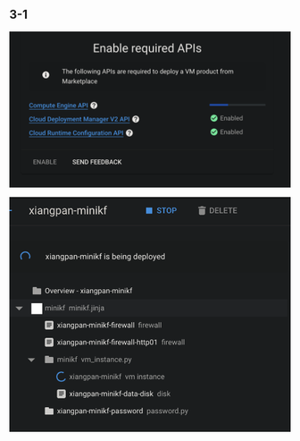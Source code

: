 <!--
 * @Created by: Xiang Pan
 * @Date: 2022-04-24 02:32:21
 * @LastEditors: Xiang Pan
 * @LastEditTime: 2022-04-24 03:13:09
 * @Email: xiangpan@nyu.edu
 * @FilePath: /HW5/problem3/3_1.md
 * @Description: 
-->
## 3-1

![](figures/2022-04-24-02-32-26.png)


![](figures/2022-04-24-02-33-35.png)

